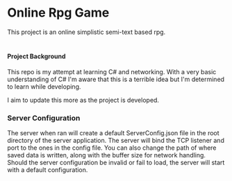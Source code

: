 # Online Rpg Game
This project is an online simplistic semi-text based rpg.
#
#### Project Background
This repo is my attempt at learning C# and networking.
With a very basic understanding of C# I'm aware that this is a terrible idea but I'm determined to learn while developing.

I aim to update this more as the project is developed.

### Server Configuration
The server when ran will create a default ServerConfig.json file in the root directory of the server application.
The server will bind the TCP listener and port to the ones in the config file. You can also change the path of where saved data is written, along with the buffer size for network handling.
Should the server configuration be invalid or fail to load, the server will start with a default configuration.
